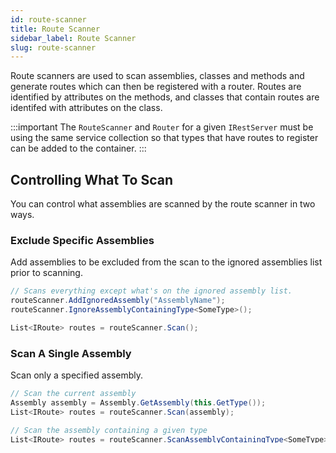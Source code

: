 ```yaml
---
id: route-scanner
title: Route Scanner
sidebar_label: Route Scanner
slug: route-scanner
---
```


Route scanners are used to scan assemblies, classes and methods and generate routes which can then be registered with a router. Routes are identified by attributes on the methods, and classes that contain routes are identifed with attributes on the class.

:::important
The `RouteScanner` and `Router` for a given `IRestServer` must be using the same service collection so that types that have routes to register can be added to the container.
:::

## Controlling What To Scan

You can control what assemblies are scanned by the route scanner in two ways.

### Exclude Specific Assemblies

Add assemblies to be excluded from the scan to the ignored assemblies list prior to scanning.

```csharp
// Scans everything except what's on the ignored assembly list.
routeScanner.AddIgnoredAssembly("AssemblyName");
routeScanner.IgnoreAssemblyContainingType<SomeType>();

List<IRoute> routes = routeScanner.Scan();
```

### Scan A Single Assembly

Scan only a specified assembly.

```csharp
// Scan the current assembly
Assembly assembly = Assembly.GetAssembly(this.GetType());
List<IRoute> routes = routeScanner.Scan(assembly);

// Scan the assembly containing a given type
List<IRoute> routes = routeScanner.ScanAssemblyContainingType<SomeType>();
```

## Controlling When To Scan

TODO

## Identifying Methods To Scan

TODO
<!-- Methods that should be scanned for routes must be decorated with the `RestRoute` attribute. -->